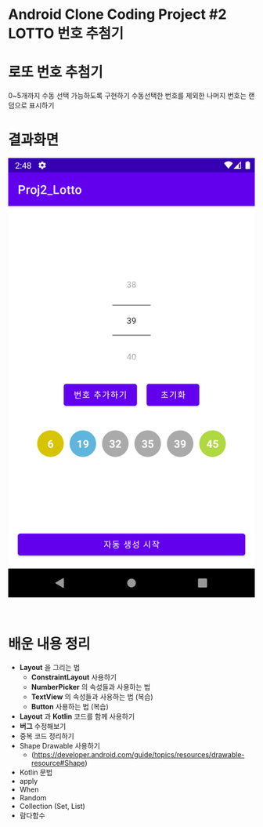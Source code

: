 # Android Clone Coding Project #2 LOTTO 번호 추첨기
# 로또 번호 추첨기

0~5개까지 수동 선택 가능하도록 구현하기
수동선택한 번호를 제외한 나머지 번호는 랜덤으로 표시하기
</br>
# 결과화면



![1](./screenshot/2.png)



</br>

# 배운 내용 정리

- **Layout** 을 그리는 법
  - **ConstraintLayout** 사용하기
  - **NumberPicker** 의 속성들과 사용하는 법
  - **TextView** 의 속성들과 사용하는 법 (복습)
  - **Button** 사용하는 법 (복습)
- **Layout** 과 **Kotlin** 코드를 함께 사용하기
- **버그** 수정해보기
- 중복 코드 정리하기
- Shape Drawable 사용하기 
  - (https://developer.android.com/guide/topics/resources/drawable-resource#Shape)
- Kotlin 문법
 - apply
 - When
 - Random
 - Collection (Set, List)
 - 람다함수




